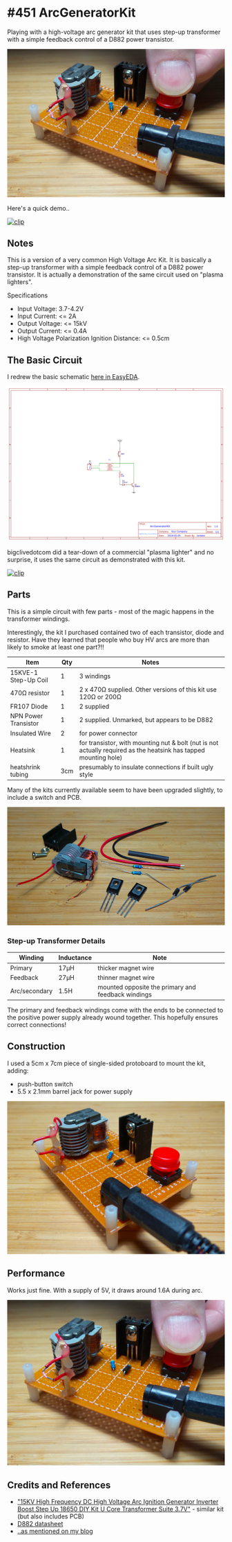 # #451 ArcGeneratorKit

Playing with a high-voltage arc generator kit that uses step-up transformer with a simple feedback control of a D882 power transistor.

![Build](./assets/ArcGeneratorKit_build.jpg?raw=true)

Here's a quick demo..

[![clip](https://img.youtube.com/vi/ad8vV-S-dqo/0.jpg)](https://www.youtube.com/watch?v=ad8vV-S-dqo)

## Notes

This is a version of a very common High Voltage Arc Kit.
It is basically a step-up transformer with a simple feedback control of a D882 power transistor.
It is actually a demonstration of the same circuit used on "plasma lighters".

Specifications

* Input Voltage: 3.7-4.2V
* Input Current: <= 2A
* Output Voltage: <= 15kV
* Output Current: <= 0.4A
* High Voltage Polarization Ignition Distance: <= 0.5cm


## The Basic Circuit

I redrew the basic schematic [here in EasyEDA](https://easyeda.com/tardate/ArcGeneratorKit).

![Schematic](./assets/ArcGeneratorKit_schematic.png?raw=true)

bigclivedotcom did a tear-down of a commercial "plasma lighter" and no surprise, it uses the same circuit as demonstrated with this kit.

[![clip](https://img.youtube.com/vi/4aK1GK1KBGc/0.jpg)](https://www.youtube.com/watch?v=4aK1GK1KBGc)


## Parts

This is a simple circuit with few parts - most of the magic happens in the transformer windings.

Interestingly, the kit I purchased contained two of each transistor, diode and resistor.
Have they learned that people who buy HV arcs are more than likely to smoke at least one part?!!

| Item                  | Qty | Notes |
|-----------------------|-----|-------|
| 15KVE-1 Step-Up Coil  | 1   | 3 windings |
| 470Ω resistor         | 1   | 2 x 470Ω supplied. Other versions of this kit use 120Ω or 200Ω |
| FR107 Diode           | 1   | 2 supplied
| NPN Power Transistor  | 1   | 2 supplied. Unmarked, but appears to be D882 |
| Insulated Wire        | 2   | for power connector |
| Heatsink              | 1   | for transistor, with mounting nut & bolt (nut is not actually required as the heatsink has tapped mounting hole) |
| heatshrink tubing     | 3cm | presumably to insulate connections if built ugly style |


Many of the kits currently available seem to have been upgraded slightly, to include a switch and PCB.

![kit_parts](./assets/kit_parts.jpg?raw=true)

### Step-up Transformer Details

| Winding       | Inductance | Note |
|---------------|------------|------|
| Primary       | 17µH       | thicker magnet wire |
| Feedback      | 27µH       | thinner magnet wire |
| Arc/secondary | 1.5H       | mounted opposite the primary and feedback windings |

The primary and feedback windings come with the ends to be connected to the positive power supply already wound together.
This hopefully ensures correct connections!

## Construction

I used a 5cm x 7cm piece of single-sided protoboard to mount the kit, adding:

* push-button switch
* 5.5 x 2.1mm barrel jack for power supply

![kit_build](./assets/kit_build.jpg?raw=true)


## Performance

Works just fine. With a supply of 5V, it draws around 1.6A during arc.

![ArcGeneratorKit_test](./assets/ArcGeneratorKit_test.jpg?raw=true)


## Credits and References

* ["15KV High Frequency DC High Voltage Arc Ignition Generator Inverter Boost Step Up 18650 DIY Kit U Core Transformer Suite 3.7V"](https://www.aliexpress.com/item/15KV-High-Frequency-DC-High-Voltage-Arc-Ignition-Generator-Inverter-Boost-Step-Up-18650-DIY-Kit/32864946448.html) - similar kit (but also includes PCB)
* [D882 datasheet](https://www.st.com/resource/en/datasheet/2sd882.pdf)
* [..as mentioned on my blog](https://blog.tardate.com/2019/02/leap451-arc-lighter.html)
